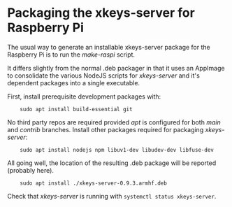 # Packaging the xkeys-server for Raspberry Pi
The usual way to generate an installable xkeys-server package
for the Raspberry Pi is to run the _make-raspi_ script.

It differs slightly from the normal .deb packager in that it
uses an AppImage to consolidate the various NodeJS scripts
for _xkeys-server_ and it's dependent packages into a single
executable.

First, install prerequisite development packages with:
```
	sudo apt install build-essential git
```
No third party repos are required provided _apt_ is  configured for both _main_ and _contrib_ branches. Install other packages required for packaging _xkeys-server_:
```
	sudo apt install nodejs npm libuv1-dev libudev-dev libfuse-dev
```

All going well, the location of the resulting .deb package will be reported (probably here). 
```
	sudo apt install ./xkeys-server-0.9.3.armhf.deb
```
Check that _xkeys-server_ is running with `systemctl status xkeys-server`.

